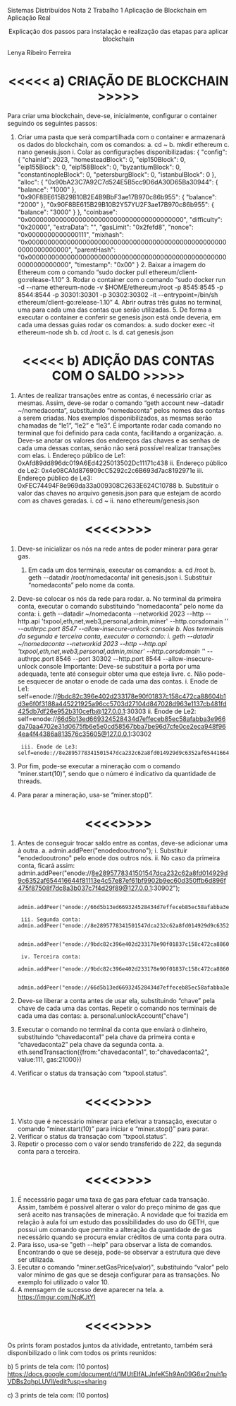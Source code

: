 ﻿Sistemas Distribuídos
Nota 2 Trabalho 1
Aplicação de Blockchain em Aplicação Real

<p align="center">Explicação dos passos para instalação e realização das etapas para aplicar blockchain</p>

Lenya Ribeiro Ferreira


<h1 align="center"><<<<< a) CRIAÇÃO DE BLOCKCHAIN >>>>></h1>

Para criar uma blockchain, deve-se, inicialmente, configurar o container seguindo os seguintes passos:
1. Criar uma pasta que será compartilhada com o container e armazenará os dados do blockchain, com os comandos:
   a. cd ~
   b. mkdir ethereum
   c. nano genesis.json
      i. Colar as configurações disponibilizadas:
          {
              "config": {
                "chainId": 2023,
                "homesteadBlock": 0,
                "eip150Block": 0,
                "eip155Block": 0,
                "eip158Block": 0,
                "byzantiumBlock": 0,
                "constantinopleBlock": 0,
                "petersburgBlock": 0,
                "istanbulBlock": 0
              },
              "alloc": {
                          "0x90bA23C7A92C7d524E5B5cc9D6dA30D65Ba30944": {
                            "balance": "1000"
                          },
                          "0x90F8BE615B29B10B2E4B9BbF3ae17B970c86b955": {
                            "balance": "2000"
                          },
                          "0x90F8BE615B29B10B2Y57YU2F3ae17B970c86b955": {
                            "balance": "3000"
                          }
              },
              "coinbase": "0x0000000000000000000000000000000000000000",
              "difficulty": "0x20000",
              "extraData": "",
              "gasLimit": "0x2fefd8",
              "nonce": "0x0000000000000111",
              "mixhash": "0x0000000000000000000000000000000000000000000000000000000000000000",
              "parentHash": "0x0000000000000000000000000000000000000000000000000000000000000000",
              "timestamp": "0x00"
          }
   2. Baixar a imagem do Ethereum com o comando “sudo docker pull ethereum/client-go:release-1.10”
   3. Rodar o container com o comando “sudo docker run -d --name ethereum-node -v $HOME/ethereum:/root -p 8545:8545 -p 8544:8544 -p 30301:30301 -p 30302:30302 -it --entrypoint=/bin/sh ethereum/client-go:release-1.10”
   4. Abrir outras três guias no terminal, uma para cada uma das contas que serão utilizadas.
   5. De forma a executar o container e conferir se genesis.json está onde deveria, em cada uma dessas guias rodar os comandos:
      a. sudo docker exec -it ethereum-node sh
      b. cd /root
      c. ls
      d. cat genesis.json


<h1 align="center"><<<<< b) ADIÇÃO DAS CONTAS COM O SALDO >>>>></h1>

1. Antes de realizar transações entre as contas, é necessário criar as mesmas. Assim, deve-se rodar o comando “geth account new –datadir ~/nomedaconta”, substituindo “nomedaconta” pelos nomes das contas a serem criadas. Nos exemplos disponibilizados, as mesmas serão chamadas de “le1”, “le2” e “le3”. É importante rodar cada comando no terminal que foi definido para cada conta, facilitando a organização.
   a. Deve-se anotar os valores dos endereços das chaves e as senhas de cada uma dessas contas, senão não será possível realizar transações com elas.
      i. Endereço público de Le1:  0xAfd89dd896dc019A6Ed4225013502Dc11171c438
      ii. Endereço público de Le2: 0x4e08CA1d876909cC5292c2c6B693d7ac8192971e
      iii. Endereço público de Le3: 0xFEC74494F8e969da33a009308C2633E624C10788
   b. Substituir o valor das chaves no arquivo genesis.json para que estejam de acordo com as chaves geradas.
      i. cd ~
      ii. nano ethereum/genesis.json


<h1 align="center"><<<<<c) MINERAÇÃO PARA GERAR GAS >>>>></h1>

1. Deve-se inicializar os nós na rede antes de poder minerar para gerar gas.
   1. Em cada um dos terminais, executar os comandos:
      a. cd /root
      b. geth --datadir /root/nomedaconta/ init genesis.json
         i. Substituir “nomedaconta” pelo nome da conta.
2. Deve-se colocar os nós da rede para rodar.
   a. No terminal da primeira conta, executar o comando substituindo “nomedaconta” pelo nome da conta:
      i. geth --datadir ~/nomedaconta --networkid 2023 --http --http.api 'txpool,eth,net,web3,personal,admin,miner' --http.corsdomain '*' --authrpc.port 8547 --allow-insecure-unlock console
   b. Nos terminais da segunda e terceira conta, executar o comando:
      i. geth --datadir ~/nomedaconta --networkid 2023 --http --http.api 'txpool,eth,net,web3,personal,admin,miner' --http.corsdomain '*' --authrpc.port 8546 --port 30302 --http.port 8544 --allow-insecure-unlock console
         Importante: Deve-se substituir a porta por uma adequada, tente até conseguir obter uma que esteja livre.
    c. Não pode-se esquecer de anotar o enode de cada uma das contas.
        i. Enode de Le1: self=enode://9bdc82c396e402d233178e90f01837c158c472ca88604b1d3e6f0f3188a445221925a96cc5703d27104d847028d963e1137cb481fd425db7df26e952b310cefb@127.0.0.1:30303
        ii. Enode de Le2: self=enode://66d5b13ed669324528434d7effeceb85ec58afabba3e966da70aa4702e31d0675fb6e5e0cd58567bba7be96d7cfe0ce2eca948f964ea4f44386a813576c35605@127.0.0.1:30302

        iii. Enode de Le3: self=enode://8e2895778341501547dca232c62a8fd014929d9c6352af654416644f81113e4c57e87ef61bf9902b9ec60d350ffb6d896f475f87508f7dc8a3b037c7f4d29f89@127.0.0.1:30902
3. Por fim, pode-se executar a mineração com o comando “miner.start(10)”, sendo que o número é indicativo da quantidade de threads.
4. Para parar a mineração, usa-se “miner.stop()”.


<h1 align="center"><<<<<d) REALIZAÇÃO DAS TRANSFERÊNCIAS >>>>></h1>

1. Antes de conseguir trocar saldo entre as contas, deve-se adicionar uma à outra.
    a. admin.addPeer("enodedooutrono");
        i. Substituir "enodedooutrono" pelo enode dos outros nós.
        ii. No caso da primeira conta, ficará assim: admin.addPeer("enode://8e2895778341501547dca232c62a8fd014929d9c6352af654416644f81113e4c57e87ef61bf9902b9ec60d350ffb6d896f475f87508f7dc8a3b037c7f4d29f89@127.0.0.1:30902");

        admin.addPeer("enode://66d5b13ed669324528434d7effeceb85ec58afabba3e966da70aa4702e31d0675fb6e5e0cd58567bba7be96d7cfe0ce2eca948f964ea4f44386a813576c35605@127.0.0.1:30302");

        iii. Segunda conta: admin.addPeer("enode://8e2895778341501547dca232c62a8fd014929d9c6352af654416644f81113e4c57e87ef61bf9902b9ec60d350ffb6d896f475f87508f7dc8a3b037c7f4d29f89@127.0.0.1:30902");

        admin.addPeer("enode://9bdc82c396e402d233178e90f01837c158c472ca88604b1d3e6f0f3188a445221925a96cc5703d27104d847028d963e1137cb481fd425db7df26e952b310cefb@127.0.0.1:30303");

        iv. Terceira conta: 
        admin.addPeer("enode://9bdc82c396e402d233178e90f01837c158c472ca88604b1d3e6f0f3188a445221925a96cc5703d27104d847028d963e1137cb481fd425db7df26e952b310cefb@127.0.0.1:30303");

        admin.addPeer("enode://66d5b13ed669324528434d7effeceb85ec58afabba3e966da70aa4702e31d0675fb6e5e0cd58567bba7be96d7cfe0ce2eca948f964ea4f44386a813576c35605@127.0.0.1:30302");

2. Deve-se liberar a conta antes de usar ela, substituindo “chave” pela chave de cada uma das contas. Repetir o comando nos terminais de cada uma das contas:
   a. personal.unlockAccount("chave")
3. Executar o comando no terminal da conta que enviará o dinheiro, substituindo “chavedaconta1” pela chave da primeira conta e “chavedaconta2” pela chave da segunda conta.
   a. eth.sendTransaction({from:"chavedaconta1", to:"chavedaconta2", value:111, gas:21000})
4. Verificar o status da transação com “txpool.status”.


<h1 align="center"><<<<<e) MINERAÇÃO PARA EFETIVAÇÃO DAS TRANSFERÊNCIAS >>>>></h1>

1. Visto que é necessário minerar para efetivar a transação, executar o comando “miner.start(10)” para iniciar e “miner.stop()” para parar.
2. Verificar o status da transação com “txpool.status”.
3. Repetir o processo com o valor sendo transferido de 222, da segunda conta para a terceira.


<h1 align="center"><<<<<f) NOVIDADES EM RELAÇÃO AO EXEMPLO DE AULA >>>>></h1>


1.  É necessário pagar uma taxa de gas para efetuar cada transação. Assim, também é possível alterar o valor do preço mínimo de gas que será aceito nas transações de mineração. A novidade que foi trazida em relação à aula foi um estudo das possibilidades do uso do GETH, que possui um comando que permite a alteração da quantidade de gas necessário quando se procura enviar créditos de uma conta para outra.
2. Para isso, usa-se "geth --help" para observar a lista de comandos. Encontrando o que se deseja, pode-se observar a estrutura que deve ser utilizada.
3. Eecutar o comando "miner.setGasPrice(valor)", substituindo “valor” pelo valor mínimo de gas que se deseja configurar para as transações. No exemplo foi utilizado o valor 10.
4. A mensagem de sucesso deve aparecer na tela.
   a. https://imgur.com/NqKJtYI

<h1 align="center"><<<<<Extra) PRINTS >>>>></h1>
Os prints foram postados juntos da atividade, entretanto, também será disponibilizado o link com todos os prints reunidos:

b) 5 prints de tela com: (10 pontos)
https://docs.google.com/document/d/1MUtElfALJnfeK5h9An09G6xr2nuh1pVDBs2qhpLUVlI/edit?usp=sharing

c) 3 prints de tela com: (10 pontos)